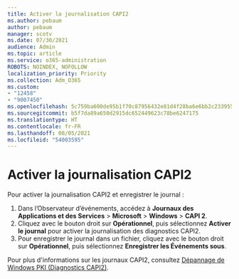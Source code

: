 ```yaml
---
title: Activer la journalisation CAPI2
ms.author: pebaum
author: pebaum
manager: scotv
ms.date: 07/30/2021
audience: Admin
ms.topic: article
ms.service: o365-administration
ROBOTS: NOINDEX, NOFOLLOW
localization_priority: Priority
ms.collection: Adm_O365
ms.custom:
- "12458"
- "9007450"
ms.openlocfilehash: 5c759ba600de95b1f70c87956432e81d4f28ba6e6bb2c2339557676bc18f61af
ms.sourcegitcommit: b5f7da89a650d2915dc652449623c78be6247175
ms.translationtype: HT
ms.contentlocale: fr-FR
ms.lasthandoff: 08/05/2021
ms.locfileid: "54003595"
---
```

# <a name="enable-capi2-logging"></a>Activer la journalisation CAPI2

Pour activer la journalisation CAPI2 et enregistrer le journal :

1. Dans l’Observateur d’événements, accédez à **Journaux des Applications et des Services** > **Microsoft** > **Windows** > **CAPI 2**.
2. Cliquez avec le bouton droit sur **Opérationnel**, puis sélectionnez **Activer le journal** pour activer la journalisation des diagnostics CAPI2.
3. Pour enregistrer le journal dans un fichier, cliquez avec le bouton droit sur **Opérationnel**, puis sélectionnez **Enregistrer les Événements sous**.

Pour plus d'informations sur les journaux CAPI2, consultez [Dépannage de Windows PKI (Diagnostics CAPI2)](https://social.technet.microsoft.com/wiki/contents/articles/242.windows-pki-troubleshooting-capi2-diagnostics.aspx).